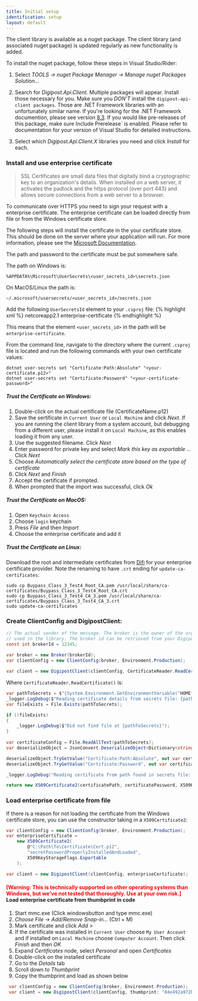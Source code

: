 ```yaml
---
title: Initial setup
identification: setup
layout: default
---
```


The client library is available as a nuget package. The client library (and associated nuget package) is updated regularly as new functionality is added. 


To install the nuget package, follow these steps in Visual Studio/Rider:

1. Select _TOOLS -> nuget Package Manager -> Manage nuget Packages Solution..._

1. Search for _Digipost.Api.Client_. Multiple packages will appear. Install those necessary for you. Make sure you _DON'T_ install the 
`digipost-api-client packages`. Those are .NET Framework libraries with an unfortunately similar name.
If you're looking for the .NET Framework documention, please see version [8.3](http://digipost.github.io/digipost-api-client-dotnet/v8.3/).
If you would like pre-releases of this package, make sure Include Prerelease` is enabled. Please refer to documentation for your version of Visual Studio for detailed instructions.
1. Select which _Digipost.Api.Client.X_ libraries you need and click _Install_ for each.

### Install and use enterprise certificate

<blockquote>SSL Certificates are small data files that digitally bind a cryptographic key to an organization's details. When installed on a web server, it activates the padlock and the https protocol (over port 443) and allows secure connections from a web server to a browser.</blockquote>

To communicate over HTTPS you need to sign your request with a enterprise certificate. The enterprise certificate can be loaded directly from file or from the Windows certificate store.

The following steps will install the certificate in the your certificate store. This should be done on the server where your application will run.
For more information, please see the [Microsoft Documentation](https://docs.microsoft.com/en-us/aspnet/core/security/app-secrets?view=aspnetcore-2.2&tabs=windows#how-the-secret-manager-tool-works).

The path and password to the certificate must be put somewhere safe.

The path on Windows is:
```
%APPDATA%\Microsoft\UserSecrets\<user_secrets_id>\secrets.json
```

On MacOS/Linux the path is:
```
~/.microsoft/usersecrets/<user_secrets_id>/secrets.json
```

Add the following `UserSecretsId` element to your `.csproj` file:
{% highlight xml %}
<PropertyGroup>
     <TargetFramework>netcoreapp2.1</TargetFramework>
     <UserSecretsId>enterprise-certificate</UserSecretsId>
</PropertyGroup>
{% endhighlight %}

This means that the element `<user_secrets_id>` in the path will be `enterprise-certificate`.

From the command line, navigate to the directory where the current `.csproj` file is located and run the following commands with your own certificate values:
```
dotnet user-secrets set "Certificate:Path:Absolute" "<your-certificate.p12>"
dotnet user-secrets set "Certificate:Password" "<your-certificate-password>"
```

##### Trust the Certificate on Windows:
1.  Double-click on the actual certificate file (CertificateName.p12)
1.  Save the sertificate in `Current User` or `Local Machine` and click _Next_. 
If you are running the client library from a system account, but debugging from a different user, please install it on `Local Machine`, as this enables loading it from any user.
1.  Use the suggested filename. Click _Next_
1.  Enter password for private key and select _Mark this key as exportable ..._ Click _Next_
1.  Choose _Automatically select the certificate store based on the type of certificate_
1.  Click _Next_ and _Finish_
1.  Accept the certificate if prompted.
1.  When prompted that the import was successful, click _Ok_


##### Trust the Certificate on MacOS:
1. Open `Keychain Access`
1. Choose `login` keychain
1. Press _File_ and then _Import_
1. Choose the enterprise certificate and add it 

##### Trust the Certificate on Linux:
Download the root and intermediate certificates from [Difi](https://begrep.difi.no/SikkerDigitalPost/1.2.6/sikkerhet/sertifikathandtering) for your enterprise certificate provider. 
Note the renaming to have `.crt` ending for `update-ca-certificates`:
 
```
sudo cp Buypass_Class_3_Test4_Root_CA.pem /usr/local/share/ca-certificates/Buypass_Class_3_Test4_Root_CA.crt
sudo cp Buypass_Class_3_Test4_CA_3.pem /usr/local/share/ca-certificates/Buypass_Class_3_Test4_CA_3.crt
sudo update-ca-certificates
```

### Create ClientConfig and DigipostClient:
```csharp
// The actual sender of the message. The broker is the owner of the organization certificate 
// used in the library. The broker id can be retrieved from your Digipost organization account.
const int brokerId = 12345;
            
var broker = new Broker(brokerId);
var clientConfig = new ClientConfig(broker, Environment.Production);

var client = new DigipostClient(clientConfig, CertificateReader.ReadCertificate());
```

Where `CertificateReader.ReadCertificate()` is:
```csharp
var pathToSecrets = $"{System.Environment.GetEnvironmentVariable("HOME")}/.microsoft/usersecrets/smoke-certificate/secrets.json";
_logger.LogDebug($"Reading certificate details from secrets file: {pathToSecrets}");
var fileExists = File.Exists(pathToSecrets);

if (!fileExists)
{
    _logger.LogDebug($"Did not find file at {pathToSecrets}");
}
            
var certificateConfig = File.ReadAllText(pathToSecrets);
var deserializeObject = JsonConvert.DeserializeObject<Dictionary<string, string>>(certificateConfig);

deserializeObject.TryGetValue("Certificate:Path:Absolute", out var certificatePath);
deserializeObject.TryGetValue("Certificate:Password", out var certificatePassword);

_logger.LogDebug("Reading certificate from path found in secrets file: " + certificatePath);

return new X509Certificate2(certificatePath, certificatePassword, X509KeyStorageFlags.Exportable);
```


### Load enterprise certificate from file
If there is a reason for not loading the certificate from the Windows certificate store, you can use the constructor taking in a `X509Certificate2`:

```csharp
var clientConfig = new ClientConfig(broker, Environment.Production);
var enterpriseCertificate =
    new X509Certificate2(
        @"C:\Path\To\Certificate\Cert.p12",
        "secretPasswordProperlyInstalledAndLoaded",
        X509KeyStorageFlags.Exportable
    );

var client = new DigipostClient(clientConfig, enterpriseCertificate);
```

#### <span style="color:red">\[Warning: This is technically supported on other operating systems than Windows, but we've not tested that thoroughly. Use at your own risk.\]</span> Load enterprise certificate from thumbprint in code

1. Start mmc.exe (Click windowsbutton and type mmc.exe)
1. _Choose File_ -> _Add/Remove Snap-in…_ (Ctrl + M)
1. Mark certificate and click _Add >_
1. If the certificate was installed in `Current User` choose `My User Account` and if installed on `Local Machine` choose `Computer Account`. Then click _Finish_ and then _OK_
1. Expand _Certificates_ node, select _Personal_ and open _Certificates_
1. Double-click on the installed certificate
1. Go to the _Details_ tab
1. Scroll down to _Thumbprint_
1. Copy the thumbprint and load as shown below

```csharp
 var clientConfig = new ClientConfig(broker, Environment.Production);
 var client = new DigipostClient(clientConfig, thumbprint: "84e492a972b7e...");
```